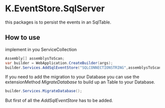 ﻿# K.EventStore.SqlServer
this packages is to persist the events in an SqlTable.

## How to use

implement in you ServiceCollection

```c#
Assembly[] assemblysToScan;
var builder = WebApplication.CreateBuilder(args);
builder.Services.AddSqlEventStore("SQLCONNECTIONSTRING",assemblysToScan);
```

If you need to add the migration to your Database you can use 
the extensionMethod _MigrateDatabase_ to build up an Table to your Database.

```c#
builder.Services.MigrateDatabase();
```
But first of all the _AddSqlEventStore_ has to be added.

